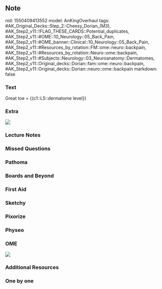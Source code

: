 ## Note
nid: 1550409413552
model: AnKingOverhaul
tags: #AK_Original_Decks::Step_2::Cheesy_Dorian_(M3), #AK_Step2_v11::!FLAG_THESE_CARDS::Potential_duplicates, #AK_Step2_v11::#OME::10_Neurology::05_Back_Pain, #AK_Step2_v11::#OME_banner::Clinical::10_Neurology::05_Back_Pain, #AK_Step2_v11::#Resources_by_rotation::FM::ome::neuro::backpain, #AK_Step2_v11::#Resources_by_rotation::Neuro::ome::backpain, #AK_Step2_v11::#Subjects::Neurology::03_Neuroanatomy::Dermatomes, #AK_Step2_v11::Original_decks::Dorian::fam::ome::neuro::backpain, #AK_Step2_v11::Original_decks::Dorian::neuro::ome::backpain
markdown: false

### Text
Great toe = {{c1::L5::dermatome level}}

### Extra
<img src="paste-63947768070145.jpg">

### Lecture Notes


### Missed Questions


### Pathoma


### Boards and Beyond


### First Aid


### Sketchy


### Pixorize


### Physeo


### OME
<div class="ome-widget">
  <a href=
  "https://onlinemeded.org/spa/neurology/back-pain/acquire?ref=anki">
  <img src="_OME_AnkiFlashcards_Lesson_6.png"></a>
</div>

### Additional Resources


### One by one

